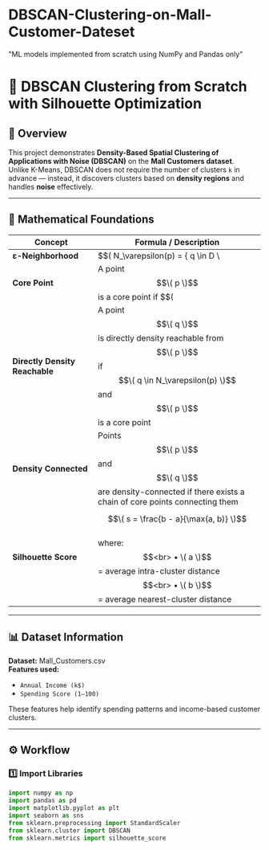 # DBSCAN-Clustering-on-Mall-Customer-Dateset
"ML models implemented from scratch using NumPy and Pandas only"

# 🧠 DBSCAN Clustering from Scratch with Silhouette Optimization  

## 📘 Overview
This project demonstrates **Density-Based Spatial Clustering of Applications with Noise (DBSCAN)** on the **Mall Customers dataset**.  
Unlike K-Means, DBSCAN does not require the number of clusters `k` in advance — instead, it discovers clusters based on **density regions** and handles **noise** effectively.  

---

## 🧮 Mathematical Foundations

| Concept          | Formula / Description |
|----------|------------------------|
| **ε-Neighborhood** | $$\( N_\varepsilon(p) = \{ q \in D \ | \ dist(p, q) \leq \varepsilon \} \) $$|
| **Core Point** | A point $$\( p \)$$ is a core point if $$\( |N_\varepsilon(p)| \geq \text{MinPts} \)$$ |
| **Directly Density Reachable** | A point $$\( q \)$$ is directly density reachable from $$\( p \)$$ if $$\( q \in N_\varepsilon(p) \)$$ and $$\( p \)$$ is a core point |
| **Density Connected** | Points $$\( p \)$$ and $$\( q \)$$ are density-connected if there exists a chain of core points connecting them |
| **Silhouette Score** | $$\( s = \frac{b - a}{\max(a, b)} \)$$ <br> where: $$<br> • \( a \)$$ = average intra-cluster distance $$<br> • \( b \)$$ = average nearest-cluster distance |

---

## 📊 Dataset Information
**Dataset:** Mall_Customers.csv  
**Features used:**  
- `Annual Income (k$)`  
- `Spending Score (1–100)`  

These features help identify spending patterns and income-based customer clusters.

---

## ⚙️ Workflow

### 1️⃣ Import Libraries
```python
import numpy as np
import pandas as pd
import matplotlib.pyplot as plt
import seaborn as sns
from sklearn.preprocessing import StandardScaler
from sklearn.cluster import DBSCAN
from sklearn.metrics import silhouette_score
